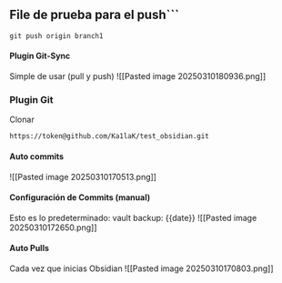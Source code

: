 ## File de prueba para el push```
```
git push origin branch1
```

#### Plugin Git-Sync
Simple de usar (pull y push)
![[Pasted image 20250310180936.png]]


### Plugin Git
 Clonar 
 ``` 
 https://token@github.com/Ka1laK/test_obsidian.git
 
 ```
#### Auto commits
![[Pasted image 20250310170513.png]]


#### Configuración de Commits (manual)

Esto es lo predeterminado: vault backup: {{date}}
![[Pasted image 20250310172650.png]]

#### Auto Pulls
Cada vez que inicias Obsidian
![[Pasted image 20250310170803.png]]